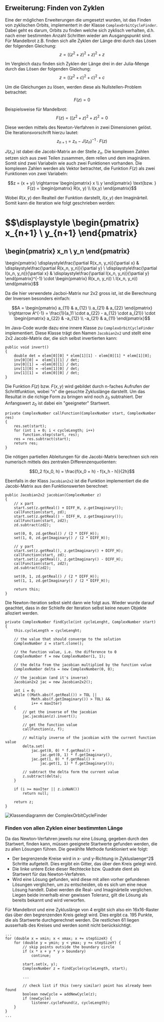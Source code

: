 ## Erweiterung: Finden von Zyklen ##

Eine der möglichen Erweiterungen die umgesetzt wurden, ist das Finden von
zyklischen Orbits, implementert in der Klasse `ComplexOrbitCycleFinder`.  Dabei
geht es darum, Orbits zu finden welche sich zyklisch verhalten, d.h. nach einer
bestimmten Anzahl Schritten wieder am Ausgangspunkt sind. Für Mandelbrot z.B.
finden sich alle Zyklen der Länge drei durch das Lösen der folgenden Gleichung:
$$z = ((z^2 + z)^2 + z)^2 + z$$

Im Vergleich dazu finden sich Zyklen der Länge drei in der Julia-Menge durch das
Lösen der folgenden Gleichung:
$$z = ((z^2 + c)^2 + c)^2 + c$$


Um die Gleichungen zu lösen, werden diese als Nullstellen-Problem betrachtet:
$$F(z) = 0$$


Beispielsweise für Mandelbrot:
$$F(z) = ((z^2 + z)^2 + z)^2 = 0$$


Diese werden mittels des Newton-Verfahren in zwei Dimensionen gelöst. Die
Iterationsvorschrift hierzu lautet:
$$z_{n+1} = z_n - J(z_n)^{-1} \cdot F(z)$$


$J(z_n)$ ist dabei die Jacobi-Matrix an der Stelle $z_n$. Die komplexen
Zahlen setzen sich aus zwei Teilen zusammen, dem rellen und dem imaginären.
Somit sind zwei Variabeln wie auch zwei Funktionen vorhanden. Die komplexen
Zahlen werden als Vektor betrachtet, die Funktion $F(z)$ als zwei Funktionen von
zwei Variabeln:

$$z = (x + yi) \rightarrow \begin{pmatrix} x \\ y \end{pmatrix}
\text{bzw.  }
F(z) = \begin{pmatrix} R(x, y) \\ I(x,y) \end{pmatrix}$$

Wobei $R(x, y)$ den Realteil der Funktion darstellt, $I(x,y)$ den Imaginärteil.
Somit kann die Iteration wie folgt geschrieben werden:

$$\displaystyle
\begin{pmatrix} x_{n+1} \\ y_{n+1} \end{pmatrix}
= 
\begin{pmatrix} x_n \\ y_n \end{pmatrix}
-
\begin{pmatrix}
	\displaystyle\frac{\partial R(x_n, y_n)}{\partial x} &
		\displaystyle\frac{\partial R(x_n, y_n)}{\partial y} \\
	\displaystyle\frac{\partial I(x_n, y_n)}{\partial x} &
		\displaystyle\frac{\partial I(x_n, y_n)}{\partial y}
\end{pmatrix}^{-1}
\cdot
\begin{pmatrix} R(x_n, y_n)) \\ I(x_n, y_n)) \end{pmatrix}$$


Da die hier verwendete Jacboi-Matrix nur 2x2 gross ist, ist die Berechnung der
Inversen besonders einfach:

$$A = \begin{pmatrix} a_{11} & a_{12} \\ a_{21} & a_{22} \end{pmatrix}
\rightarrow A^{-1} = 
\frac{1}{a_11 \cdot a_{22} - a_{12} \cdot a_{21}} \cdot
\begin{pmatrix} a_{22} & -a_{12} \\ -a_{21} & a_{11} \end{pmatrix}$$

Im Java-Code wurde dazu eine innere Klasse zu `ComplexOrbitCycleFinder`
implementiert. Diese Klasse trägt den Namen `Jacobian2x2` und stellt eine 2x2
Jacobi-Matrix dar, die sich selbst invertierten kann:

~~~~~~~~ {.Java}
public void invert()
{
	double det = elem[0][0] * elem[1][1] - elem[0][1] * elem[1][0];
	inv[0][0] =  elem[1][1] / det;
	inv[0][1] = -elem[0][1] / det;
	inv[1][0] = -elem[1][0] / det;
	inv[1][1] =  elem[0][0] / det;
}
~~~~~~~~

Die Funktion $F(z)$ bzw. $F(x,y)$ wird gebildet durch n-faches Aufrufen der
Schrittfunktion, wobei "n" die gesuchte Zykluslänge darstellt. Um das Resultat
in die richige Form zu bringen wird noch $z_0$ subtrahiert. Der Anfangswert
$z_0$ ist dabei ein "geeigneter" Startwert.

~~~~~~~~ {.Java}
private ComplexNumber callFunction(ComplexNumber start, ComplexNumber res)
{
	res.set(start);
	for (int i = 0; i < cycleLength; i++)
		function.step(start, res);
	res = res.subtract(start);
	return res;
}
~~~~~~~~


Die nötigen partiellen Ableitungen für die Jacobi-Matrix berechnen sich rein
numerisch mittels des zentralen Differenzenquotienten:

$$D_2 f(x_0, h) = \frac{f(x_0 + h) - f(x_h - h)}{2h}$$


Ebenfalls in der Klass `Jacobian2x2` ist die Funktion implementiert die die
Jacobi-Matrix aus den Funktionswerten berechnet:

~~~~~~~~ {.Java}
public Jacobian2x2 jacobian(ComplexNumber z)
{
	// x part
	start.set(z.getReal() + DIFF_H, z.getImaginary());
	callFunction(start, zd);
	start.set(z.getReal() - DIFF_H, z.getImaginary());
	callFunction(start, zd2);
	zd.subtract(zd2);

	set(0, 0, zd.getReal() / (2 * DIFF_H));
	set(1, 0, zd.getImaginary() / (2 * DIFF_H));

	// y part
	start.set(z.getReal(), z.getImaginary() + DIFF_H);
	callFunction(start, zd);
	start.set(z.getReal(), z.getImaginary() - DIFF_H);
	callFunction(start, zd2);
	zd.subtract(zd2);

	set(0, 1, zd.getReal() / (2 * DIFF_H));
	set(1, 1, zd.getImaginary() / (2 * DIFF_H));

	return this;
}
~~~~~~~~

Die Newton-Iteration selbst sieht dann wie folgt aus. Wieder wurde darauf
geachtet, dass in der Schleife der Iteration selbst keine neuen Objekte
alloziert werden.

~~~~~~~~ {.Java}
private ComplexNumber findCycle(int cycleLenght, ComplexNumber start)
{
	this.cycleLength = cycleLenght;

	// the value that should converge to the solution
	ComplexNumber z = start.clone();

	// the function value, i.e. the difference to 0
	ComplexNumber f = new ComplexNumber(1, 1);

	// the delta from the jacobian multiplied by the function value
	ComplexNumber delta = new ComplexNumber(0, 0);

	// the jacobian (and it's inverse)
	Jacobian2x2 jac = new Jacobian2x2();

	int i = 0;
	while ((Math.abs(f.getReal()) > TOL ||
			Math.abs(f.getImaginary()) > TOL) &&
			i++ < maxIter)
	{
		// get the inverse of the jacobian
		jac.jacobian(z).invert();

		// get the function value
		callFunction(z, f);

		// multiply inverse of the jacobian with the current function value
		delta.set(
			jac.get(0, 0) * f.getReal() +
				jac.get(0, 1) * f.getImaginary(),
			jac.get(1, 0) * f.getReal() +
				jac.get(1, 1) * f.getImaginary());

		// subtract the delta form the current value
		z.subtract(delta);
	}

	if (i >= maxIter || z.isNaN())
		return null;

	return z;
}
~~~~~~~~

![Klassendiagramm der ComplexOrbitCycleFinder](figures/cycle-finder.png)


### Finden von allen Zyklen einer bestimmten Länge ###

Da das Newton-Verfahren jeweils nur eine Lösung, gegeben durch den Startwert,
finden kann, müssen geeignete Startwerte gefunden werden, die zu allen Lösungen
führen. Die gewählte Methode funktioniert wie folgt:

* Der begrenzende Kreise wird in x- und y-Richtung in Zykluslaenge^2$
  Schritte aufgeteilt. Dies ergibt ein Gitter, das über den Kreis gelegt wird.
* Die linke untere Ecke dieser Rechtecke bzw. Quadrate dient als Startwert für
  das Newton-Verfahren.
* Wird eine Lösung gefunden, wird diese mit allen vorher gefundenen Lösungen
  verglichen, um zu entscheiden, ob es sich um eine neue Lösung handelt. Dabei
  werden die Real- und Imaginärteile verglichen. Liegen beide innerhalb einer
  gewissen Toleranz, gilt die Lösung als bereits bekannt und wird verworfen.

Für Mandelbrot und eine Zykluslänge von 4 ergibt sich also ein 16x16-Raster das
über den begrenzenden Kreis gelegt wird. Dies ergibt ca. 195 Punkte, die als
Startwerte durchgerechnet werden. Die restlichen 61 liegen ausserhalb des
Kreises und werden somit nicht berücksichtigt.


~~~~~~~~ {.Java}
...
for (double x = xmin; x < xmax; x += stepSizeX) {
	for (double y = ymin; y < ymax; y += stepSizeY) {
		// skip points outside the boundary circle
		if (x * x + y * y > boundary)
			continue;

		start.set(x, y);
		ComplexNumber z = findCycle(cycleLength, start);

		...

		// check list if this (very similar) point has already been found
		boolean newCycle = addNewCycle(z);
		if (newCycle)
			listener.cycleFound(z, cycleLength);
	}
}
...
~~~~~~~~

